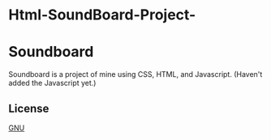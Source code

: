 # Html-SoundBoard-Project-
# Soundboard

Soundboard is a project of mine using CSS, HTML, and Javascript. (Haven't added the Javascript yet.)
## License
[GNU](https://choosealicense.com/licenses/agpl-3.0/)
